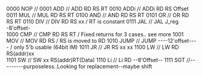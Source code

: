 0000 NOP // 0001 ADD // ADD RD RS RT 0010 ADDi // ADDi RD RS Offset 0011
MUL // MUL RD RS RT 0100 AND // AND RD RS RT 0101 OR // OR RD RS RT 0110
DIV // DIV RD RS xx / RT is constant 0111 JAL // JAL J_reg -8'offset-\
1000 CMP // CMP RD RS RT / Fixed returns for 3 cases.. see more 1001 MOV
// MOV RD RS / RS is moved to RD 1010 JUMP // JUMP ----12'offset---- /
only 5'b usable (64bit IM) 1011 JR // JR RS xx xx 1100 LW // LW RD
RS(addr)xx\
1101 SW // SW xx RS(addr)RT(Data) 1110 Li // Li RD --8'Offset-- 1111 SGT
//---------purposeless..Looking for replacement--maybe shift
